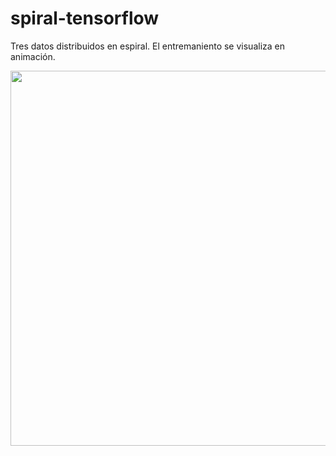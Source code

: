 # spiral-tensorflow

Tres datos distribuidos en espiral. El entremaniento se visualiza en animación.

<img src="https://github.com/sandroormeno/spiral--tensorflow/blob/master/4-model-tensorflow.gif" width=600 />
